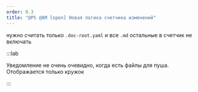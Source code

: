 ```yaml
---
order: 0.3
title: "@PS @AM [open] Новая логика счетчика изменений"
---
```


нужно считать только `.doc-root.yaml` и все `.md` остальные в счетчик не включать

:::lab 

Уведомление не очень очевидно, когда есть файлы для пуша. Отображается только кружок

:::
